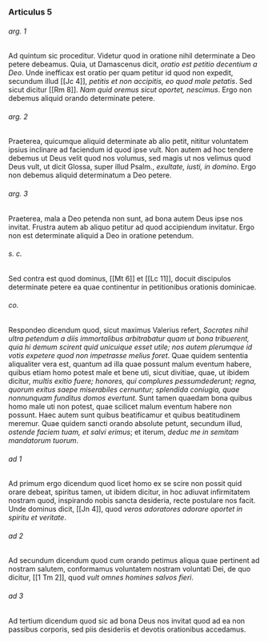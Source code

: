 ### Articulus 5

###### arg. 1
Ad quintum sic proceditur. Videtur quod in oratione nihil determinate a Deo petere debeamus. Quia, ut Damascenus dicit, *oratio est petitio decentium a Deo*. Unde inefficax est oratio per quam petitur id quod non expedit, secundum illud [[Jc 4]], *petitis et non accipitis, eo quod male petatis*. Sed sicut dicitur [[Rm 8]]. *Nam quid oremus sicut oportet, nescimus*. Ergo non debemus aliquid orando determinate petere.

###### arg. 2
Praeterea, quicumque aliquid determinate ab alio petit, nititur voluntatem ipsius inclinare ad faciendum id quod ipse vult. Non autem ad hoc tendere debemus ut Deus velit quod nos volumus, sed magis ut nos velimus quod Deus vult, ut dicit Glossa, super illud Psalm., *exultate, iusti, in domino*. Ergo non debemus aliquid determinatum a Deo petere.

###### arg. 3
Praeterea, mala a Deo petenda non sunt, ad bona autem Deus ipse nos invitat. Frustra autem ab aliquo petitur ad quod accipiendum invitatur. Ergo non est determinate aliquid a Deo in oratione petendum.

###### s. c.
Sed contra est quod dominus, [[Mt 6]] et [[Lc 11]], docuit discipulos determinate petere ea quae continentur in petitionibus orationis dominicae.

###### co.
Respondeo dicendum quod, sicut maximus Valerius refert, *Socrates nihil ultra petendum a diis immortalibus arbitrabatur quam ut bona tribuerent, quia hi demum scirent quid unicuique esset utile; nos autem plerumque id votis expetere quod non impetrasse melius foret*. Quae quidem sententia aliqualiter vera est, quantum ad illa quae possunt malum eventum habere, quibus etiam homo potest male et bene uti, sicut divitiae, quae, ut ibidem dicitur, *multis exitio fuere; honores, qui complures pessumdederunt; regna, quorum exitus saepe miserabiles cernuntur; splendida coniugia, quae nonnunquam funditus domos evertunt*. Sunt tamen quaedam bona quibus homo male uti non potest, quae scilicet malum eventum habere non possunt. Haec autem sunt quibus beatificamur et quibus beatitudinem meremur. Quae quidem sancti orando absolute petunt, secundum illud, *ostende faciem tuam, et salvi erimus*; et iterum, *deduc me in semitam mandatorum tuorum*.

###### ad 1
Ad primum ergo dicendum quod licet homo ex se scire non possit quid orare debeat, spiritus tamen, ut ibidem dicitur, in hoc adiuvat infirmitatem nostram quod, inspirando nobis sancta desideria, recte postulare nos facit. Unde dominus dicit, [[Jn 4]], quod *veros adoratores adorare oportet in spiritu et veritate*.

###### ad 2
Ad secundum dicendum quod cum orando petimus aliqua quae pertinent ad nostram salutem, conformamus voluntatem nostram voluntati Dei, de quo dicitur, [[1 Tm 2]], quod *vult omnes homines salvos fieri*.

###### ad 3
Ad tertium dicendum quod sic ad bona Deus nos invitat quod ad ea non passibus corporis, sed piis desideriis et devotis orationibus accedamus.


